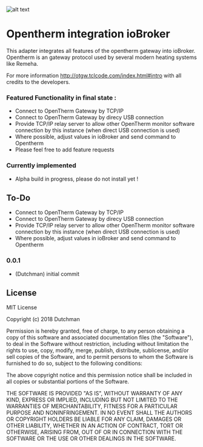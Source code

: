 ![alt text](https://raw.githubusercontent.com/DutchmanNL/ioBroker.opentherm/master/admin/opentherm_large.png)

# Opentherm integration ioBroker
This adapter integrates all features of the opentherm gateway into ioBroker.
Opentherm is an gateway protocol used by several modern heating systems like Remeha.

For more information http://otgw.tclcode.com/index.html#intro with all credits to the developers.

### Featured Functionality in final state :
* Connect to OpenTherm Gateway by TCP/IP
* Connect to OpenTherm Gateway by direcy USB connection
* Provide TCP/IP relay server to allow other OpenTherm monitor software connection by this instance (when direct USB connection is used)
* Where possible, adjust values in ioBroker and send command to Opentherm
* Please feel free to add feature requests 

### Currently implemented

* Alpha build in progress, please do not install yet !

## To-Do
* Connect to OpenTherm Gateway by TCP/IP
* Connect to OpenTherm Gateway by direcy USB connection
* Provide TCP/IP relay server to allow other OpenTherm monitor software connection by this instance (when direct USB connection is used)
* Where possible, adjust values in ioBroker and send command to Opentherm

### 0.0.1
* (Dutchman) initial commit

## License
MIT License

Copyright (c) 2018 Dutchman

Permission is hereby granted, free of charge, to any person obtaining a copy
of this software and associated documentation files (the "Software"), to deal
in the Software without restriction, including without limitation the rights
to use, copy, modify, merge, publish, distribute, sublicense, and/or sell
copies of the Software, and to permit persons to whom the Software is
furnished to do so, subject to the following conditions:

The above copyright notice and this permission notice shall be included in all
copies or substantial portions of the Software.

THE SOFTWARE IS PROVIDED "AS IS", WITHOUT WARRANTY OF ANY KIND, EXPRESS OR
IMPLIED, INCLUDING BUT NOT LIMITED TO THE WARRANTIES OF MERCHANTABILITY,
FITNESS FOR A PARTICULAR PURPOSE AND NONINFRINGEMENT. IN NO EVENT SHALL THE
AUTHORS OR COPYRIGHT HOLDERS BE LIABLE FOR ANY CLAIM, DAMAGES OR OTHER
LIABILITY, WHETHER IN AN ACTION OF CONTRACT, TORT OR OTHERWISE, ARISING FROM,
OUT OF OR IN CONNECTION WITH THE SOFTWARE OR THE USE OR OTHER DEALINGS IN THE
SOFTWARE.
